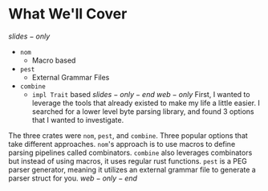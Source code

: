 # What We'll Cover
$slides-only$
- `nom`
    - Macro based
- `pest`
    - External Grammar Files
- `combine`
    - `impl Trait` based
$slides-only-end$
$web-only$
First, I wanted to leverage the tools that already existed to make my life a little easier. I searched for a lower level byte parsing library, and found 3 options that I wanted to investigate.

The three crates were `nom`, `pest`, and `combine`.
Three popular options that take different approaches.
`nom`'s approach is to use macros to define parsing pipelines called combinators.
`combine` also leverages combinators but instead of using macros, it uses regular rust functions.
`pest` is a PEG parser generator, meaning it utilizes an external grammar file to generate a parser struct for you.
$web-only-end$